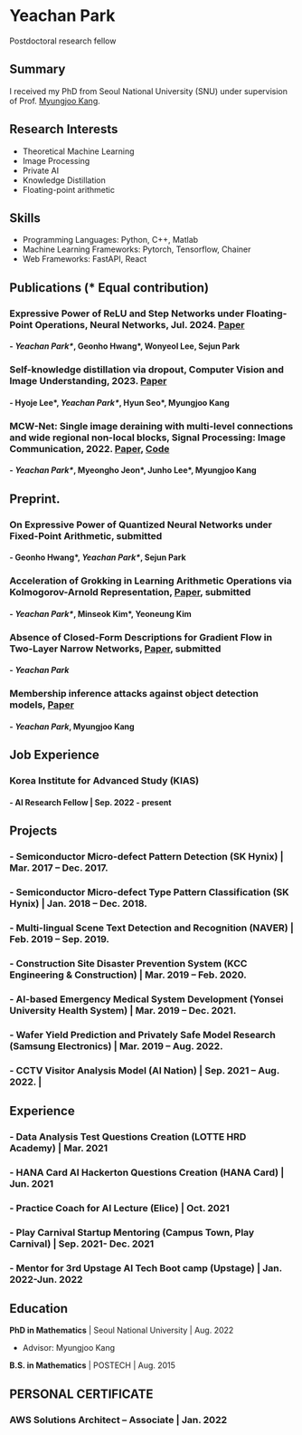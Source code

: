 # Yeachan Park
Postdoctoral research fellow

## Summary
I received my PhD from Seoul National University (SNU) under supervision of Prof. [Myungjoo Kang](https://www.ncia.snu.ac.kr/general-5-1). 

## Research Interests 
- Theoretical Machine Learning
- Image Processing
- Private AI
- Knowledge Distillation 
- Floating-point arithmetic

## Skills
- Programming Languages: Python, C++, Matlab
- Machine Learning Frameworks: Pytorch, Tensorflow, Chainer
- Web Frameworks: FastAPI, React

## Publications (* Equal contribution)
###  Expressive Power of ReLU and Step Networks under Floating-Point Operations, Neural Networks, Jul. 2024. [Paper](https://www.sciencedirect.com/science/article/abs/pii/S0893608024002211)
#### - _Yeachan Park\*_, Geonho Hwang\*, Wonyeol Lee, Sejun Park
###  Self-knowledge distillation via dropout, Computer Vision and Image Understanding, 2023. [Paper](https://www.sciencedirect.com/science/article/abs/pii/S1077314223001005)
#### - Hyoje Lee\*, _Yeachan Park\*_, Hyun Seo\*, Myungjoo Kang 
###  MCW-Net: Single image deraining with multi-level connections and wide regional non-local blocks, Signal Processing: Image Communication, 2022. [Paper](https://www.sciencedirect.com/science/article/abs/pii/S0923596522000431), [Code](https://github.com/yechanp/MCW-Net)
#### - _Yeachan Park\*_, Myeongho Jeon\*, Junho Lee\*, Myungjoo Kang
  
## Preprint.
### On Expressive Power of Quantized Neural Networks under Fixed-Point Arithmetic, submitted
#### - Geonho Hwang\*, _Yeachan Park\*_, Sejun Park
### Acceleration of Grokking in Learning Arithmetic Operations via Kolmogorov-Arnold Representation, [Paper](https://arxiv.org/abs/2405.16658), submitted
#### - _Yeachan Park\*_, Minseok Kim\*, Yeoneung Kim
### Absence of Closed-Form Descriptions for Gradient Flow in Two-Layer Narrow Networks, [Paper](https://arxiv.org/abs/2408.08286), submitted
####  - _Yeachan Park_
### Membership inference attacks against object detection models, [Paper](https://arxiv.org/abs/2001.04011)
#### - _Yeachan Park_, Myungjoo Kang

## Job Experience
### **Korea Institute for Advanced Study (KIAS)**   
#### - AI Research Fellow | Sep. 2022 - present


## Projects  
### - Semiconductor Micro-defect Pattern Detection (SK Hynix) | Mar. 2017 – Dec. 2017.
### - Semiconductor Micro-defect Type Pattern Classification (SK Hynix) | Jan. 2018 – Dec. 2018.
### - Multi-lingual Scene Text Detection and Recognition (NAVER) | Feb. 2019 – Sep. 2019.
### - Construction Site Disaster Prevention System (KCC Engineering & Construction) | Mar. 2019 – Feb. 2020.
### - AI-based Emergency Medical System Development (Yonsei University Health System) | Mar. 2019 – Dec. 2021.
### - Wafer Yield Prediction and Privately Safe Model Research (Samsung Electronics) | Mar. 2019 – Aug. 2022.
### - CCTV Visitor Analysis Model (AI Nation) | Sep. 2021 – Aug. 2022. |
  

## Experience 
### - Data Analysis Test Questions Creation (LOTTE HRD Academy) | Mar. 2021 
### - HANA Card AI Hackerton Questions Creation (HANA Card) | Jun. 2021 
### - Practice Coach for AI Lecture (Elice) | Oct. 2021 
### - Play Carnival Startup Mentoring (Campus Town, Play Carnival) | Sep. 2021- Dec. 2021 
### - Mentor for 3rd Upstage AI Tech Boot camp (Upstage) |  Jan. 2022-Jun. 2022 

## Education

**PhD in Mathematics** | Seoul National University | Aug. 2022  
 - Advisor: Myungjoo Kang
   
**B.S. in Mathematics** | POSTECH | Aug. 2015 



## PERSONAL CERTIFICATE
### AWS Solutions Architect – Associate | Jan. 2022


